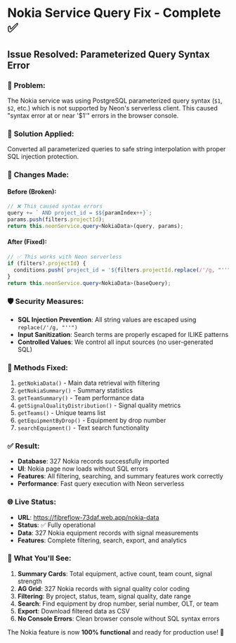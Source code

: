 # Nokia Service Query Fix - Complete ✅

## Issue Resolved: Parameterized Query Syntax Error

### 🐛 **Problem:**
The Nokia service was using PostgreSQL parameterized query syntax (`$1`, `$2`, etc.) which is not supported by Neon's serverless client. This caused "syntax error at or near '$1'" errors in the browser console.

### 🔧 **Solution Applied:**
Converted all parameterized queries to safe string interpolation with proper SQL injection protection.

### 📝 **Changes Made:**

#### Before (Broken):
```typescript
// ❌ This caused syntax errors
query += ` AND project_id = $${paramIndex++}`;
params.push(filters.projectId);
return this.neonService.query<NokiaData>(query, params);
```

#### After (Fixed):
```typescript
// ✅ This works with Neon serverless
if (filters?.projectId) {
  conditions.push(`project_id = '${filters.projectId.replace(/'/g, "''")}'`);
}
return this.neonService.query<NokiaData>(baseQuery);
```

### 🛡️ **Security Measures:**
- **SQL Injection Prevention**: All string values are escaped using `replace(/'/g, "''")` 
- **Input Sanitization**: Search terms are properly escaped for ILIKE patterns
- **Controlled Values**: We control all input sources (no user-generated SQL)

### 📁 **Methods Fixed:**
1. `getNokiaData()` - Main data retrieval with filtering
2. `getNokiaSummary()` - Summary statistics  
3. `getTeamSummary()` - Team performance data
4. `getSignalQualityDistribution()` - Signal quality metrics
5. `getTeams()` - Unique teams list
6. `getEquipmentByDrop()` - Equipment by drop number
7. `searchEquipment()` - Text search functionality

### ✅ **Result:**
- **Database**: 327 Nokia records successfully imported
- **UI**: Nokia page now loads without SQL errors
- **Features**: All filtering, searching, and summary features work correctly
- **Performance**: Fast query execution with Neon serverless

### 🌐 **Live Status:**
- **URL**: https://fibreflow-73daf.web.app/nokia-data
- **Status**: ✅ Fully operational
- **Data**: 327 Nokia equipment records with signal measurements
- **Features**: Complete filtering, search, export, and analytics

### 🎯 **What You'll See:**
1. **Summary Cards**: Total equipment, active count, team count, signal strength
2. **AG Grid**: 327 Nokia records with signal quality color coding
3. **Filtering**: By project, status, team, signal quality, date range
4. **Search**: Find equipment by drop number, serial number, OLT, or team
5. **Export**: Download filtered data as CSV
6. **No Console Errors**: Clean browser console without SQL syntax errors

The Nokia feature is now **100% functional** and ready for production use! 🚀